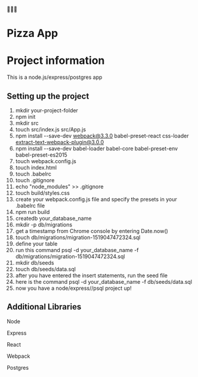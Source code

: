 :tulip::rabbit::tulip:
# Pizza App

# Project information
This is a node.js/express/postgres app

## Setting up the project
1. mkdir your-project-folder
2. npm init
3. mkdir src
4. touch src/index.js src/App.js
5. npm install --save-dev webpack@3.3.0 babel-preset-react css-loader
extract-text-webpack-plugin@3.0.0
6. npm install --save-dev babel-loader babel-core babel-preset-env babel-preset-es2015
7. touch webpack.config.js
8. touch index.html
9. touch .babelrc
10. touch .gitignore
11. echo "node_modules" >> .gitignore
12. touch build/styles.css
13. create your webpack.config.js file and specify the presets in your .babelrc file
14. npm run build
15. createdb your_database_name
16. mkdir -p db/migrations
17. get a timestamp from Chrome console by entering Date.now()
18. touch db/migrations/migration-1519047472324.sql
19. define your table
20. run this command psql -d your_database_name -f db/migrations/migration-1519047472324.sql
21. mkdir db/seeds
22. touch db/seeds/data.sql
23. after you have entered the insert statements, run the seed file
24. here is the command psql -d your_database_name -f db/seeds/data.sql
25. now you have a node/express//psql project up!

## Additional Libraries
Node

Express

React

Webpack

Postgres
